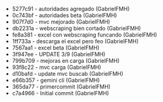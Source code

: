 * 5277c91 - autoridades agregado (GabrielFMH)
* 0c743bf - autoridades beta (GabrielFMH)
* 907f7d0 - mvc mejorado (GabrielFMH)
* db2231a - webscraping bien cortado (GabrielFMH)
* fe8a381 - excel con webscraping funcando (GabrielFMH)
* 1ff733a - descarga el excel pero feo (GabrielFMH)
* 7567aa1 - excel beta (GabrielFMH)
* 3f947ee - UPDATE 3/9 (GabrielFMH)
* 799b709 - mejoras en carga (GabrielFMH)
* 93f8c22 - mvc carga (GabrielFMH)
* d10bafd - update mvc buscab (GabrielFMH)
* e66b357 - gemini cli (GabrielFMH)
* 365da77 - primercommit (GabrielFMH)
* c7a4966 - Initial commit (GabrielFMH)
